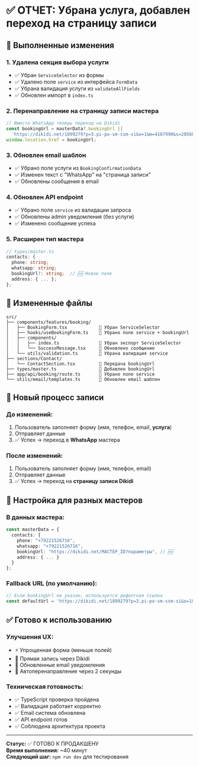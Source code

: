 # ✅ ОТЧЕТ: Убрана услуга, добавлен переход на страницу записи

## 🎯 Выполненные изменения

### 1. **Удалена секция выбора услуги**
- ✅ Убран `ServiceSelector` из формы
- ✅ Удалено поле `service` из интерфейса `FormData`
- ✅ Убрана валидация услуги из `validateAllFields`
- ✅ Обновлен импорт в `index.ts`

### 2. **Перенаправление на страницу записи мастера**
```typescript
// Вместо WhatsApp теперь переход на Dikidi
const bookingUrl = masterData?.bookingUrl || 
  'https://dikidi.net/1899279?p=3.pi-po-sm-ssm-si&o=1&m=4107990&s=20568416';
window.location.href = bookingUrl;
```

### 3. **Обновлен email шаблон**
- ✅ Убрано поле услуги из `BookingConfirmationData`
- ✅ Изменен текст с "WhatsApp" на "страница записи" 
- ✅ Обновлены сообщения в email

### 4. **Обновлен API endpoint**
- ✅ Убрано поле `service` из валидации запроса
- ✅ Обновлены admin уведомления (без услуги)
- ✅ Изменено сообщение успеха

### 5. **Расширен тип мастера**
```typescript
// types/master.ts
contacts: {
  phone: string;
  whatsapp: string;
  bookingUrl?: string;  // 🆕 Новое поле
  address: { ... };
};
```

## 📁 Измененные файлы

```
src/
├── components/features/booking/
│   ├── BookingForm.tsx            🔄 Убран ServiceSelector
│   ├── hooks/useBookingForm.ts    🔄 Убрано поле service + bookingUrl
│   ├── components/
│   │   ├── index.ts               🔄 Убран экспорт ServiceSelector
│   │   └── SuccessMessage.tsx     🔄 Обновлено сообщение
│   └── utils/validation.ts        🔄 Убрана валидация service
├── sections/Contact/
│   └── ContactSection.tsx         🔄 Передача bookingUrl
├── types/master.ts                🔄 Добавлен bookingUrl
├── app/api/booking/route.ts       🔄 Убрано поле service
└── utils/email/templates.ts       🔄 Обновлен email шаблон
```

## 🚀 Новый процесс записи

### **До изменений:**
1. Пользователь заполняет форму (имя, телефон, email, **услуга**)
2. Отправляет данные
3. ✅ Успех → переход в **WhatsApp** мастера

### **После изменений:**  
1. Пользователь заполняет форму (имя, телефон, email)
2. Отправляет данные 
3. ✅ Успех → переход на **страницу записи Dikidi**

## 🔧 Настройка для разных мастеров

### **В данных мастера:**
```typescript
const masterData = {
  contacts: {
    phone: "+79221526716",
    whatsapp: "+79221526716", 
    bookingUrl: "https://dikidi.net/МАСТЕР_ID?параметры", // 🆕
    address: { ... }
  }
};
```

### **Fallback URL (по умолчанию):**
```typescript
// Если bookingUrl не указан, используется дефолтная ссылка
const defaultUrl = 'https://dikidi.net/1899279?p=3.pi-po-sm-ssm-si&o=1&m=4107990&s=20568416';
```

## ✅ Готово к использованию

### **Улучшения UX:**
- ⚡ Упрощенная форма (меньше полей)
- 🎯 Прямая запись через Dikidi 
- 📧 Обновленные email уведомления
- 🔄 Автоперенаправление через 2 секунды

### **Техническая готовность:**
- ✅ TypeScript проверка пройдена
- ✅ Валидация работает корректно
- ✅ Email система обновлена
- ✅ API endpoint готов
- ✅ Соблюдена архитектура проекта

---
**Статус:** ✅ ГОТОВО К ПРОДАКШЕНУ  
**Время выполнения:** ~40 минут  
**Следующий шаг:** `npm run dev` для тестирования